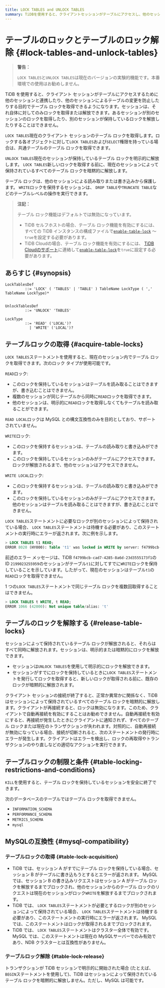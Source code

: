 ```yaml
---
title: LOCK TABLES and UNLOCK TABLES
summary: TiDBを使用すると、クライアントセッションがテーブルにアクセスし、他のセッションと連携したり、他のセッションによるテーブルの変更を防止したりするためにテーブルロックを取得できます。テーブルロックは`LOCK TABLES`で取得し、`UNLOCK TABLES`で解放します。テーブルロックはデフォルトで無効になっており、使用するには設定が必要です。テーブルロックは他のセッションによる読み取りや書き込みから保護し、`WRITE`ロックを保持するセッションは特定の操作を実行できます。テーブルロックは`KILL`を使用して安全に終了できます。
---
```


# テーブルのロックとテーブルのロック解除 {#lock-tables-and-unlock-tables}

> **警告：**
>
> `LOCK TABLES`と`UNLOCK TABLES`は現在のバージョンの実験的機能です。本番環境での使用はお勧めしません。

TiDB を使用すると、クライアント セッションがテーブルにアクセスするために他のセッションと連携したり、他のセッションによるテーブルの変更を防止したりする目的でテーブル ロックを取得できるようになります。セッションは、それ自体に対してのみロックを取得または解放できます。あるセッションが別のセッションのロックを取得したり、別のセッションが保持しているロックを解放したりすることはできません。

`LOCK TABLES`現在のクライアント セッションのテーブル ロックを取得します。ロックする各オブジェクトに対して`LOCK TABLES`および`SELECT`権限を持っている場合は、共通テーブルのテーブル ロックを取得できます。

`UNLOCK TABLES`現在のセッションが保持しているテーブル ロックを明示的に解放します。 `LOCK TABLES`新しいロックを取得する前に、現在のセッションによって保持されているすべてのテーブル ロックを暗黙的に解放します。

テーブル ロックは、他のセッションによる読み取りまたは書き込みから保護します。 `WRITE`ロックを保持するセッションは、 `DROP TABLE`や`TRUNCATE TABLE`などのテーブルレベルの操作を実行できます。

> **注記：**
>
> テーブル ロック機能はデフォルトでは無効になっています。
>
> -   TiDB セルフホストの場合、テーブル ロック機能を有効にするには、すべての TiDB インスタンスの構成ファイルで[`enable-table-lock`](https://docs.pingcap.com/tidb/stable/tidb-configuration-file#enable-table-lock-new-in-v400) ～ `true`を設定する必要があります。
> -   TiDB Cloudの場合、テーブル ロック機能を有効にするには、 [TiDB Cloudのサポート](https://docs.pingcap.com/tidbcloud/tidb-cloud-support)に連絡して[`enable-table-lock`](https://docs.pingcap.com/tidb/stable/tidb-configuration-file#enable-table-lock-new-in-v400)を`true`に設定する必要があります。

## あらすじ {#synopsis}

```ebnf+diagram
LockTablesDef
         ::= 'LOCK' ( 'TABLES' | 'TABLE' ) TableName LockType ( ',' TableName LockType)*


UnlockTablesDef
         ::= 'UNLOCK' 'TABLES'

LockType
         ::= 'READ' ('LOCAL')?
           | 'WRITE' ('LOCAL')?
```

## テーブルロックの取得 {#acquire-table-locks}

`LOCK TABLES`ステートメントを使用すると、現在のセッション内でテーブル ロックを取得できます。次のロック タイプが使用可能です。

`READ`ロック:

-   このロックを保持しているセッションはテーブルを読み取ることはできますが、書き込むことはできません。
-   複数のセッションが同じテーブルから同時に`READ`ロックを取得できます。
-   他のセッションは、明示的に`READ`ロックを取得しなくてもテーブルを読み取ることができます。

`READ LOCAL`ロックは MySQL との構文互換性のみを目的としており、サポートされていません。

`WRITE`ロック:

-   このロックを保持するセッションは、テーブルの読み取りと書き込みができます。
-   このロックを保持しているセッションのみがテーブルにアクセスできます。ロックが解放されるまで、他のセッションはアクセスできません。

`WRITE LOCAL`ロック:

-   このロックを保持するセッションは、テーブルの読み取りと書き込みができます。
-   このロックを保持しているセッションのみがテーブルにアクセスできます。他のセッションはテーブルを読み取ることはできますが、書き込むことはできません。

`LOCK TABLES`ステートメントに必要なロックが別のセッションによって保持されている場合、 `LOCK TABLES`ステートメントは待機する必要があり、このステートメントの実行時にエラーが返されます。次に例を示します。

```sql
> LOCK TABLES t1 READ;
ERROR 8020 (HY000): Table 't1' was locked in WRITE by server: f4799bcb-cad7-4285-8a6d-23d3555173f1_session: 2199023255959
```

前述のエラー メッセージは、TiDB `f4799bcb-cad7-4285-8a6d-23d3555173f1`の ID `2199023255959`のセッションがテーブル`t1`に対してすでに`WRITE`ロックを保持していることを示しています。したがって、現在のセッションはテーブル`t1`の`READ`ロックを取得できません。

1 つの`LOCK TABLES`ステートメントで同じテーブル ロックを複数回取得することはできません。

```sql
> LOCK TABLES t WRITE, t READ;
ERROR 1066 (42000): Not unique table/alias: 't'
```

## テーブルのロックを解除する {#release-table-locks}

セッションによって保持されているテーブル ロックが解放されると、それらはすべて同時に解放されます。セッションは、明示的または暗黙的にロックを解放できます。

-   セッションは`UNLOCK TABLES`を使用して明示的にロックを解放できます。
-   セッションがすでにロックを保持しているときに`LOCK TABLES`ステートメントを発行してロックを取得すると、新しいロックが取得される前に、既存のロックが暗黙的に解放されます。

クライアント セッションの接続が終了すると、正常か異常かに関係なく、TiDB はセッションによって保持されているすべてのテーブル ロックを暗黙的に解放します。クライアントが再接続すると、ロックは無効になります。このため、クライアントで自動再接続を有効にすることはお勧めできません。自動再接続を有効にすると、再接続が発生したときにクライアントに通知されず、すべてのテーブル ロックまたは現在のトランザクションが失われます。対照的に、自動再接続が無効になっている場合、接続が切断されると、次のステートメントの発行時にエラーが発生します。クライアントはエラーを検出し、ロックの再取得やトランザクションのやり直しなどの適切なアクションを実行できます。

## テーブルロックの制限と条件 {#table-locking-restrictions-and-conditions}

`KILL`を使用すると、テーブル ロックを保持しているセッションを安全に終了できます。

次のデータベースのテーブルではテーブル ロックを取得できません。

-   `INFORMATION_SCHEMA`
-   `PERFORMANCE_SCHEMA`
-   `METRICS_SCHEMA`
-   `mysql`

## MySQLの互換性 {#mysql-compatibility}

### テーブルロックの取得 {#table-lock-acquisition}

-   TiDB では、セッション A がすでにテーブル ロックを保持している場合、セッション B がテーブルに書き込もうとするとエラーが返されます。 MySQL では、セッション B の書き込みリクエストはセッション A がテーブル ロックを解放するまでブロックされ、他のセッションからのテーブル ロックのリクエストは現在のセッションがロック`WRITE`を解放するまでブロックされます。
-   TiDB では、 `LOCK TABLES`ステートメントが必要とするロックが別のセッションによって保持されている場合、 `LOCK TABLES`ステートメントは待機する必要があり、このステートメントの実行時にエラーが返されます。 MySQL では、このステートメントはロックが取得されるまでブロックされます。
-   TiDB では、 `LOCK TABLES`ステートメントはクラスター全体で有効です。 MySQL では、このステートメントは現在の MySQLサーバーでのみ有効であり、NDB クラスターとは互換性がありません。

### テーブルロック解除 {#table-lock-release}

トランザクションが TiDB セッションで明示的に開始された場合 (たとえば、 `BEGIN`ステートメントを使用して)、TiDB はセッションによって保持されているテーブル ロックを暗黙的に解放しません。ただし、MySQL は可能です。
